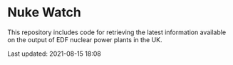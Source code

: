 # Nuke Watch

This repository includes code for retrieving the latest information available on the output of EDF nuclear power plants in the UK.

Last updated: 2021-08-15 18:08